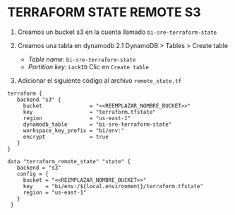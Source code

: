 # TERRAFORM STATE REMOTE S3

1. Creamos un bucket s3 en la cuenta llamado `bi-sre-terraform-state`
2. Creamos una tabla en dynamodb
    2.1 DynamoDB > Tables > Create table
    - *Table name*: `bi-sre-terraform-state`
    - *Partition key*: `LockID`
    Clic en `Create table`

3. Adicionar el siguiente código al archivo `remote_state.tf`

```
terraform {
   backend "s3" {
     bucket               = "<<REEMPLAZAR_NOMBRE_BUCKET>>"
     key                  = "terraform.tfstate"
     region               = "us-east-1"
     dynamodb_table       = "bi-sre-terraform-state"
     workspace_key_prefix = "bi/env:"
     encrypt              = true
   }
}
```

```
data "terraform_remote_state" "state" {
   backend = "s3"
   config = {
     bucket = "<<REEMPLAZAR_NOMBRE_BUCKET>>"
     key    = "bi/env:/${local.environment}/terraform.tfstate"
     region = "us-east-1"
   }
 }
 ```